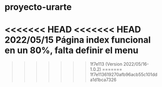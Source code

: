 # proyecto-urarte

<<<<<<< HEAD
<<<<<<< HEAD
2022/05/15
Página index funcional en un 80%, falta definir el menu
=======
>>>>>>> 1f7e113 (Version 2022/05/16-1.0.2)
=======
>>>>>>> 1f7e113619270afb96acb55c101dda1d1bca7326
